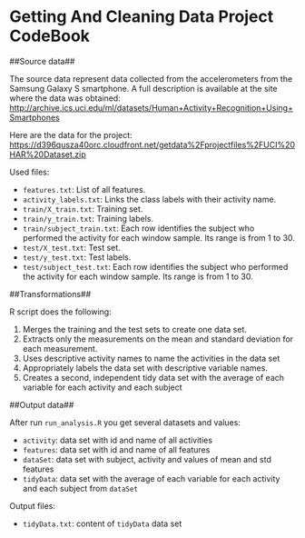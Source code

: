 Getting And Cleaning Data Project CodeBook
======================

##Source data##

The source data represent data collected from the accelerometers from the Samsung Galaxy S smartphone. A full description is available at the site where the data was obtained: http://archive.ics.uci.edu/ml/datasets/Human+Activity+Recognition+Using+Smartphones 

Here are the data for the project: https://d396qusza40orc.cloudfront.net/getdata%2Fprojectfiles%2FUCI%20HAR%20Dataset.zip

Used files:
* `features.txt`: List of all features.
* `activity_labels.txt`: Links the class labels with their activity name.
* `train/X_train.txt`: Training set.
* `train/y_train.txt`: Training labels.
* `train/subject_train.txt`: Each row identifies the subject who performed the activity for each window sample. Its range is from 1 to 30. 
* `test/X_test.txt`: Test set.
* `test/y_test.txt`: Test labels.
* `test/subject_test.txt`: Each row identifies the subject who performed the activity for each window sample. Its range is from 1 to 30. 

##Transformations##

R script does the following:
1. Merges the training and the test sets to create one data set.
2. Extracts only the measurements on the mean and standard deviation for each measurement. 
3. Uses descriptive activity names to name the activities in the data set
4. Appropriately labels the data set with descriptive variable names. 
5. Creates a second, independent tidy data set with the average of each variable for each activity and each subject

##Output data##

After run `run_analysis.R` you get several datasets and values:
* `activity`: data set with id and name of all activities
* `features`: data set with id and name of all features
* `dataSet`: data set with subject, activity and values of mean and std features
* `tidyData`: data set with the average of each variable for each activity and each subject from `dataSet`

Output files:
* `tidyData.txt`: content of `tidyData` data set 


